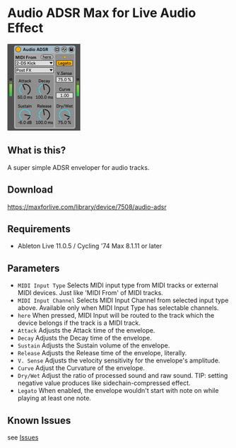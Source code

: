 # Audio ADSR Max for Live Audio Effect
![image of Audio ADSR](img/AudioADSR.png)

## What is this?
A super simple ADSR enveloper for audio tracks.

## Download
https://maxforlive.com/library/device/7508/audio-adsr

## Requirements
- Ableton Live 11.0.5 / Cycling '74 Max 8.1.11 or later

## Parameters
- `MIDI Input Type` Selects MIDI input type from MIDI tracks or external MIDI devices. Just like 'MIDI From' of MIDI tracks.
- `MIDI Input Channel` Selects MIDI Input Channel from selected input type above.
Available only when MIDI Input Type has selectable channels.
- `here` When pressed, MIDI Input will be routed to the track which the device belongs if the track is a MIDI track.
- `Attack` Adjusts the Attack time of the envelope.
- `Decay` Adjusts the Decay time of the envelope.
- `Sustain` Adjusts the Sustain volume of the envelope.
- `Release` Adjusts the Release time of the envelope, literally.
- `V. Sense` Adjusts the velocity sensitivity for the envelope's amplitude.
- `Curve` Adjust the Curvature of the envelope.
- `Dry/Wet` Adjust the ratio of processed sound and raw sound.
TIP: setting negative value produces like sidechain-compressed effect.
- `Legato` When enabled, the envelope wouldn't start with note on while playing at least one note.

## Known Issues
see [Issues](https://github.com/h1data/M4L-Audio-ADSR/issues?q=)
